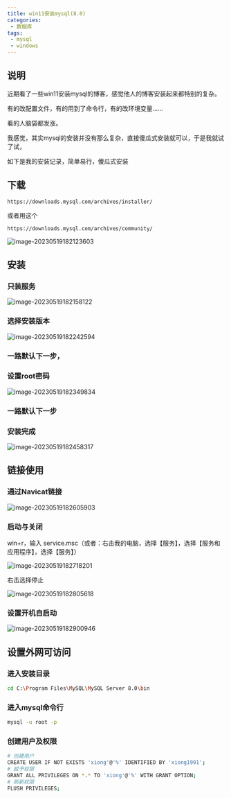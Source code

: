 ```yaml
---
title: win11安装mysql(8.0)
categories:
 - 数据库
tags:
 - mysql
 - windows
---
```


## 说明

近期看了一些win11安装mysql的博客，感觉他人的博客安装起来都特别的复杂。

有的改配置文件，有的用到了命令行，有的改环境变量……

看的人脑袋都发涨。

我感觉，其实mysql的安装并没有那么复杂，直接傻瓜式安装就可以，于是我就试了试，

如下是我的安装记录，简单易行，傻瓜式安装

## 下载

```http
https://downloads.mysql.com/archives/installer/
```

或者用这个

```http
https://downloads.mysql.com/archives/community/
```

![image-20230519182123603](https://img.myfox.fun/img/20230519182124.png)

## 安装

### 只装服务

![image-20230519182158122](https://img.myfox.fun/img/20230519182159.png)

### 选择安装版本

![image-20230519182242594](https://img.myfox.fun/img/20230519182243.png)

### 一路默认下一步，

### 设置root密码

![image-20230519182349834](https://img.myfox.fun/img/20230519182350.png)

### 一路默认下一步

### 安装完成

![image-20230519182458317](https://img.myfox.fun/img/20230519182459.png)

## 链接使用

### 通过Navicat链接

![image-20230519182605903](https://img.myfox.fun/img/20230519182606.png)

### 启动与关闭

win+r，输入 service.msc（或者：右击我的电脑，选择【服务】，选择【服务和应用程序】，选择【服务】）

![image-20230519182718201](https://img.myfox.fun/img/20230519182719.png)

右击选择停止

![image-20230519182805618](https://img.myfox.fun/img/20230519182806.png)

### 设置开机自启动

![image-20230519182900946](https://img.myfox.fun/img/20230519182901.png)

##  设置外网可访问

### 进入安装目录

```sh
cd C:\Program Files\MySQL\MySQL Server 8.0\bin
```

### 进入mysql命令行

```sh
mysql -u root -p
```

### 创建用户及权限

```sh
# 创建用户
CREATE USER IF NOT EXISTS 'xiong'@'%' IDENTIFIED BY 'xiong1991';
# 赋予权限
GRANT ALL PRIVILEGES ON *.* TO 'xiong'@'%' WITH GRANT OPTION;
# 刷新权限
FLUSH PRIVILEGES;
```

